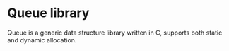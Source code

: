 # Queue library
Queue is a generic data structure library written in C, supports both static and dynamic allocation.
